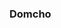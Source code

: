 ### Domcho
<!--
**dropcurtain/dropcurtain** is a ✨ _special_ ✨ repository because its `README.md` (this file) appears on your GitHub profile.

Here are some ideas to get you started:

- 🔭 history of humanities and science
- 🌱 University of Tokyo, undergraduate
- 😄 Pronouns: she/her is fine. I don't really care about it, though.
-->
